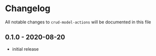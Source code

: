 # Changelog

All notable changes to `crud-model-actions` will be documented in this file

## 0.1.0 - 2020-08-20
- initial release
